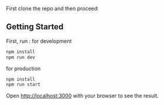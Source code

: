 First clone the repo and then proceed:

## Getting Started

First, run :
for development 
```bash
npm install
npm run dev
```
for production
```bash
npm install
npm run start
```


Open [http://localhost:3000](http://localhost:3000) with your browser to see the result.

